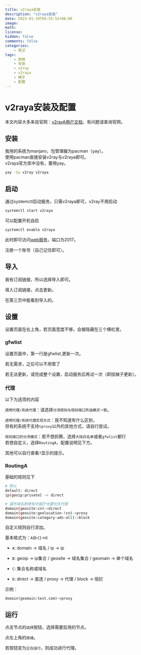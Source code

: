```yaml
---
title: v2raya安装
description: "v2raya安装"
date: 2023-01-29T04:55:52+08:00
image: 
math: 
license: 
hidden: false
comments: false
categories:
    - 笔记
tags:
    - 网络
    - 安装
    - v2ray
    - v2raya
    - 梯子
    - 配置
---
```


# v2raya安装及配置

本文内容大多来自官网：[v2rayA用户文档](https://v2raya.org/docs/prologue/quick-start/)，有问题请查询官网。

## 安装

我用的系统为manjaro，包管理器为pacman（yay）。\
使用pacman直接安装v2ray与v2raya即可。\
v2raya官方库中没有，要用yay。

```bash
yay -Sy v2ray v2raya
```

## 启动

通过systemctl启动服务，只需v2raya即可，v2ray不用启动

```bash
systemctl start v2raya
```

可以配置开机自启

```bash
systemctl enable v2raya
```

此时即可访问[web服务](http://127.0.0.1:2017)，端口为2017。

注册一个账号（自己记住即可）。

## 导入

我有订阅链接，所以选择导入即可。

填入订阅链接，点击更新。

在第三页中能看到导入的。

## 设置

设置页面在右上角，若页面宽度不够，会被隐藏在三个横杠里。

### gfwlist

设置页面中，第一行是gfwlist,更新一次。

若无需求，之后可以不用管了

若无法更新，请完成整个设置，启动服务后再试一次（即挂梯子更新）。

### 代理

以下为选项的内容

`透明代理/系统代理`：请选择`分流规则与规则端口所选模式一致`。

`透明代理/系统代理实现方式`：我不知道有什么区别，\
但有的系统不支持`tproxy`以外的其他方式，请自行尝试。

`规则端口的分流模式`：若不想折腾，选择`大陆白名单`或者`gfwlist`都行\
若想自定义，选择`RoutingA`，配置说明见下方。

其他可以自行查看`?`显示的提示。

### RoutingA

基础的规则见下

```bash
# 默认
default: direct
ip(geoip:private) -> direct

# 国外域名即使有中国IP也要优先代理
domain(geosite:cn)->direct
domain(geosite:geolocation-!cn)->proxy
domain(geosite:category-ads-all)->block
```

自定义规则自行添加。

基本格式为：`A`(`B`:`C`)->`D`

- `A`: domain -> 域名 / ip -> ip

- `B`: geoip -> ip集合 / geosite -> 域名集合 / geomain -> 单个域名

- `C`: 集合名称或域名

- `D`: direct -> 直连 / proxy -> 代理 / block -> 阻拦

示例：

```
domain(geomain:test.com)->proxy
```

## 运行

点击节点的`选择`按钮，选择需要启用的节点。

点左上角的`就绪`。

若按钮变为`正在运行`，则成功进行代理。
